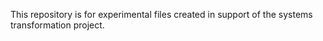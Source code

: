 This repository is for experimental files created in support of the systems transformation project.

